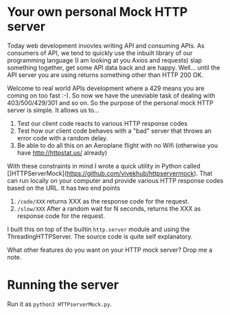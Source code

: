 # Your own personal Mock HTTP server 

Today web development invovles writing API and consuming APIs.  As consumers of
API, we tend to quickly use the inbuilt library of our programming language (I am looking at you Axios and requests) slap something together, get some API data back and are happy.  Well... until the API server you are using returns something other than HTTP 200 OK.  

Welcome to real world APIs development where a 429 means you are coming on too
fast :-).   So now we have the uneviable task of dealing with
403/500/429/301 and so on. So the purpose of the personal mock HTTP server is
simple. It allows us to...

1. Test our client code reacts to various HTTP response codes 
2. Test how our client code behaves with a "bad" server that throws an error code with a random delay.
3.  Be able to do all this on an Aeroplane flight with no Wifi (otherwise you have http://httpstat.us/ already) 

With these constraints in mind I wrote a quick utility in Python called []HTTPServerMock](https://github.com/vivekhub/httpservermock). That can run locally on your computer and provide various HTTP response codes based on the URL.  It has two end points

1.  ```/code/XXX```  returns XXX as the response code for the request.
2.  ```/slow/XXX```  After a random wait for N seconds,  returns the XXX as response code for the request.

I built this on top of the builtin ```http.server``` module and using the ThreadingHTTPServer.  The source code is quite self explanatory.

What other features do you want on your HTTP mock server?  Drop me a note.


# Running the server

Run it as ```python3 HTTPserverMock.py```.  


